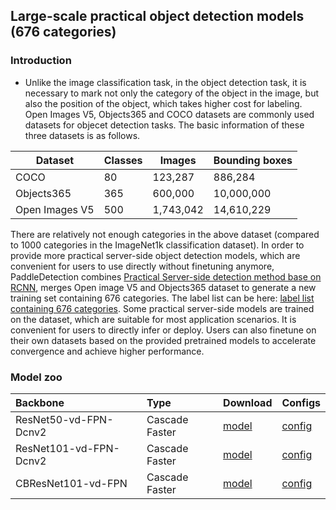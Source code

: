 ## Large-scale practical object detection models (676 categories)

### Introduction

* Unlike the image classification task, in the object detection task, it is necessary to mark not only the category of the object in the image, but also the position of the object, which takes higher cost for labeling. Open Images V5, Objects365 and COCO datasets are commonly used datasets for objecet detection tasks. The basic information of these three datasets is as follows.

|   Dataset          | Classes | Images    | Bounding boxes |
|--------------------|---------|-----------|----------------|
| COCO               | 80      | 123,287   | 886,284        |
| Objects365 | 365     | 600,000   | 10,000,000     |
| Open Images V5              | 500     | 1,743,042 | 14,610,229     |


There are relatively not enough categories in the above dataset (compared to 1000 categories in the ImageNet1k classification dataset). In order to provide more practical server-side object detection models, which are convenient for users to use directly without finetuning anymore, PaddleDetection combines [Practical Server-side detection method base on RCNN](SERVER_SIDE_en.md), merges Open image V5 and Objects365 dataset to generate a new training set containing 676 categories. The label list can be here: [label list containing 676 categories](../../dataset/voc/generic_det_label_list.txt). Some practical server-side models are trained on the dataset, which are suitable for most application scenarios. It is convenient for users to directly infer or deploy. Users can also finetune on their own datasets based on the provided pretrained models to accelerate convergence and achieve higher performance.


### Model zoo

| Backbone       | Type     |      Download       | Configs |
| :---------------| :---------------| :---------------| :---------------
| ResNet50-vd-FPN-Dcnv2         | Cascade Faster     |  [model](https://paddlemodels.bj.bcebos.com/object_detection/cascade_rcnn_dcn_r50_vd_fpn_gen_server_side.pdparams) | [config](https://github.com/PaddlePaddle/PaddleDetection/tree/develop/static/configs/rcnn_enhance/generic/cascade_rcnn_dcn_r50_vd_fpn_gen_server_side.yml) |
| ResNet101-vd-FPN-Dcnv2         | Cascade Faster     |  [model](https://paddlemodels.bj.bcebos.com/object_detection/cascade_rcnn_dcn_r101_vd_fpn_gen_server_side.pdparams) | [config](https://github.com/PaddlePaddle/PaddleDetection/tree/develop/static/configs/rcnn_enhance/generic/cascade_rcnn_dcn_r101_vd_fpn_gen_server_side.yml) |
| CBResNet101-vd-FPN         | Cascade Faster     |  [model](https://paddlemodels.bj.bcebos.com/object_detection/cascade_rcnn_cbr101_vd_fpn_server_side.pdparams) | [config](https://github.com/PaddlePaddle/PaddleDetection/tree/develop/static/configs/rcnn_enhance/generic/cascade_rcnn_cbr101_vd_fpn_server_side.yml) |

